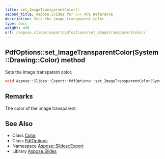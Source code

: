 ```yaml
---
title: set_ImageTransparentColor()
second_title: Aspose.Slides for C++ API Reference
description: Sets the image transparent color.
type: docs
weight: 430
url: /aspose.slides.export/pdfoptions/set_imagetransparentcolor/
---
```

## PdfOptions::set_ImageTransparentColor(System::Drawing::Color) method


Sets the image transparent color.

```cpp
void Aspose::Slides::Export::PdfOptions::set_ImageTransparentColor(System::Drawing::Color value) override
```

## Remarks


The color of the image transparent. 
## See Also

* Class [Color](../../../system.drawing/color/)
* Class [PdfOptions](../)
* Namespace [Aspose::Slides::Export](../../)
* Library [Aspose.Slides](../../../)